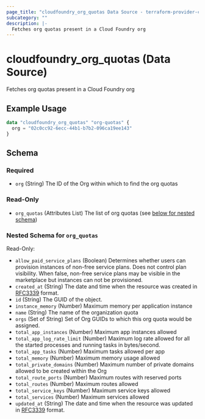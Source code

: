 ```yaml
---
page_title: "cloudfoundry_org_quotas Data Source - terraform-provider-cloudfoundry"
subcategory: ""
description: |-
  Fetches org quotas present in a Cloud Foundry org
---
```


# cloudfoundry_org_quotas (Data Source)

Fetches org quotas present in a Cloud Foundry org

## Example Usage

```terraform
data "cloudfoundry_org_quotas" "org-quotas" {
  org = "02c0cc92-6ecc-44b1-b7b2-096ca19ee143"
}
```

<!-- schema generated by tfplugindocs -->
## Schema

### Required

- `org` (String) The ID of the Org within which to find the org quotas

### Read-Only

- `org_quotas` (Attributes List) The list of org quotas (see [below for nested schema](#nestedatt--org_quotas))

<a id="nestedatt--org_quotas"></a>
### Nested Schema for `org_quotas`

Read-Only:

- `allow_paid_service_plans` (Boolean) Determines whether users can provision instances of non-free service plans. Does not control plan visibility. When false, non-free service plans may be visible in the marketplace but instances can not be provisioned.
- `created_at` (String) The date and time when the resource was created in [RFC3339](https://www.ietf.org/rfc/rfc3339.txt) format.
- `id` (String) The GUID of the object.
- `instance_memory` (Number) Maximum memory per application instance
- `name` (String) The name of the organization quota
- `orgs` (Set of String) Set of Org GUIDs to which this org quota would be assigned.
- `total_app_instances` (Number) Maximum app instances allowed
- `total_app_log_rate_limit` (Number) Maximum log rate allowed for all the started processes and running tasks in bytes/second.
- `total_app_tasks` (Number) Maximum tasks allowed per app
- `total_memory` (Number) Maximum memory usage allowed
- `total_private_domains` (Number) Maximum number of private domains allowed to be created within the Org
- `total_route_ports` (Number) Maximum routes with reserved ports
- `total_routes` (Number) Maximum routes allowed
- `total_service_keys` (Number) Maximum service keys allowed
- `total_services` (Number) Maximum services allowed
- `updated_at` (String) The date and time when the resource was updated in [RFC3339](https://www.ietf.org/rfc/rfc3339.txt) format.